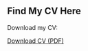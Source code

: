 <!DOCTYPE html>
<html lang="en">
<head>
    <meta charset="UTF-8">
    <meta name="viewport" content="width=device-width, initial-scale=1.0">
    <title>Download CV</title>
</head>
<body>
    <h2>Find My CV Here</h2>
    <p>Download my CV:</p>
    <a href="files/Monika_Jain_Resume1.pdf" download>Download CV (PDF)</a>
</body>
</html>
